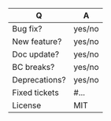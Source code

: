 <!-- Please fill in this app according to the PR you're about to submit. -->

| Q             | A
| ------------- | ---
| Bug fix?      | yes/no
| New feature?  | yes/no
| Doc update?   | yes/no
| BC breaks?    | yes/no
| Deprecations? | yes/no
| Fixed tickets | #... <!-- #-prefixed issue number(s), if any -->
| License       | MIT


<!-- Replace this comment by the description of your issue. -->
